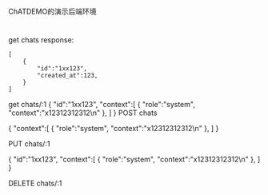 # 
ChATDEMO的演示后端环境

# 
get chats
response: 
```
[
    {
        "id":"1xx123",
        "created_at":123,
    }
]
```

get chats/:1
{
    "id":"1xx123",
    "context":[
        {
            "role":"system",
            "context":"x12312312312\n"
        },
    ]
}
POST chats 

{
    "context":[
        {
            "role":"system",
            "context":"x12312312312\n"
        },
    ]
}

PUT chats/:1

{
    "id":"1xx123",
    "context":[
        {
            "role":"system",
            "context":"x12312312312\n"
        },
    ]
}


DELETE chats/:1


